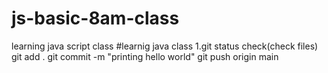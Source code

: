# js-basic-8am-class
learning java script class
#learnig java class
1.git status check(check files)
git add .
git commit -m "printing hello world"
git push origin main